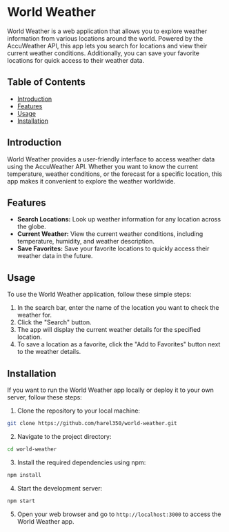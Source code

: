# World Weather

World Weather is a web application that allows you to explore weather information from various locations around the world. Powered by the AccuWeather API, this app lets you search for locations and view their current weather conditions. Additionally, you can save your favorite locations for quick access to their weather data.

## Table of Contents

- [Introduction](#introduction)
- [Features](#features)
- [Usage](#usage)
- [Installation](#installation)

## Introduction

World Weather provides a user-friendly interface to access weather data using the AccuWeather API. Whether you want to know the current temperature, weather conditions, or the forecast for a specific location, this app makes it convenient to explore the weather worldwide.

## Features

- **Search Locations:** Look up weather information for any location across the globe.
- **Current Weather:** View the current weather conditions, including temperature, humidity, and weather description.
- **Save Favorites:** Save your favorite locations to quickly access their weather data in the future.

## Usage

To use the World Weather application, follow these simple steps:

1. In the search bar, enter the name of the location you want to check the weather for.
2. Click the "Search" button.
3. The app will display the current weather details for the specified location.
4. To save a location as a favorite, click the "Add to Favorites" button next to the weather details.

## Installation

If you want to run the World Weather app locally or deploy it to your own server, follow these steps:

1. Clone the repository to your local machine:

```bash
git clone https://github.com/harel350/world-weather.git
```

2. Navigate to the project directory:

```bash
cd world-weather
```

3. Install the required dependencies using npm:

```bash
npm install
```

4. Start the development server:

```bash
npm start
```

5. Open your web browser and go to `http://localhost:3000` to access the World Weather app.

